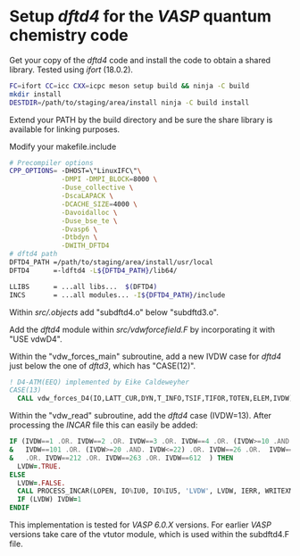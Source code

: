 # Setup *dftd4* for the *VASP* quantum chemistry code

Get your copy of the *dftd4*  code and install the code to obtain a shared library.
Tested using *ifort* (18.0.2).

```bash
FC=ifort CC=icc CXX=icpc meson setup build && ninja -C build
mkdir install
DESTDIR=/path/to/staging/area/install ninja -C build install
```

Extend your PATH by the build directory and be sure the share library is available for linking purposes.

Modify your makefile.include

```bash
# Precompiler options
CPP_OPTIONS= -DHOST=\"LinuxIFC\"\
             -DMPI -DMPI_BLOCK=8000 \
             -Duse_collective \
             -DscaLAPACK \
             -DCACHE_SIZE=4000 \
             -Davoidalloc \
             -Duse_bse_te \
             -Dvasp6 \
             -Dtbdyn \
             -DWITH_DFTD4
# dftd4 path
DFTD4_PATH =/path/to/staging/area/install/usr/local
DFTD4      =-ldftd4 -L${DFTD4_PATH}/lib64/

LLIBS      = ...all libs...  $(DFTD4)
INCS       = ...all modules... -I${DFTD4_PATH}/include
```

Within *src/.objects* add "subdftd4.o\" below "subdftd3.o\".

Add the *dftd4* module within *src/vdwforcefield.F* by incorporating it with "USE vdwD4".

Within the "vdw_forces_main" subroutine, add a new IVDW case for *dftd4* just below the one of *dftd3*, which has "CASE(12)".

```fortran
! D4-ATM(EEQ) implemented by Eike Caldeweyher
CASE(13)
  CALL vdw_forces_D4(IO,LATT_CUR,DYN,T_INFO,TSIF,TIFOR,TOTEN,ELEM,IVDW)
``` 

Within the "vdw_read" subroutine, add the *dftd4* case (IVDW=13).
After processing the *INCAR* file this can easily be added:

```fortran
IF (IVDW==1 .OR. IVDW==2 .OR. IVDW==3 .OR. IVDW==4 .OR. (IVDW>=10 .AND. IVDW<=13) .OR.  &
&   IVDW==101 .OR. (IVDW>=20 .AND. IVDW<=22) .OR. IVDW==26 .OR.  IVDW==202 &
&   .OR. IVDW==212 .OR. IVDW==263 .OR. IVDW==612  ) THEN
  LVDW=.TRUE.
ELSE
  LVDW=.FALSE.
  CALL PROCESS_INCAR(LOPEN, IO%IU0, IO%IU5, 'LVDW', LVDW, IERR, WRITEXMLINCAR)
  IF (LVDW) IVDW=1
ENDIF
``` 
This implementation is tested for *VASP 6.0.X* versions. For earlier *VASP* versions take care of the vtutor module,
which is used within the subdftd4.F file.
